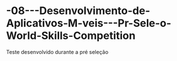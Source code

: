 # -08---Desenvolvimento-de-Aplicativos-M-veis---Pr-Sele-o-World-Skills-Competition

Teste desenvolvido durante a pré seleção
